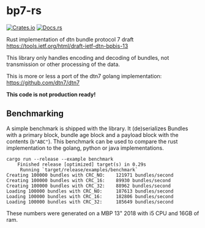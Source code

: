 # bp7-rs

[![Crates.io](https://img.shields.io/crates/v/bp7.svg)](https://crates.io/crates/bp7)
[![Docs.rs](https://docs.rs/bp7/badge.svg)](https://docs.rs/bp7)

Rust implementation of dtn bundle protocol 7 draft https://tools.ietf.org/html/draft-ietf-dtn-bpbis-13

This library only handles encoding and decoding of bundles, not transmission or other processing of the data.

This is more or less a port of the dtn7 golang implementation: https://github.com/dtn7/dtn7

**This code is not production ready!**

## Benchmarking

A simple benchmark is shipped with the library. It (de)serializes Bundles with a primary block, bundle age block and a payload block with the contents (`b"ABC"`). This benchmark can be used to compare the rust implementation to the golang, python or java implementations. 

```
cargo run --release --example benchmark
    Finished release [optimized] target(s) in 0.29s
     Running `target/release/examples/benchmark`
Creating 100000 bundles with CRC_NO: 	121971 bundles/second
Creating 100000 bundles with CRC_16: 	89930 bundles/second
Creating 100000 bundles with CRC_32: 	88962 bundles/second
Loading 100000 bundles with CRC_NO: 	187613 bundles/second
Loading 100000 bundles with CRC_16: 	182806 bundles/second
Loading 100000 bundles with CRC_32: 	185649 bundles/second
```

These numbers were generated on a MBP 13" 2018 with i5 CPU and 16GB of ram.
